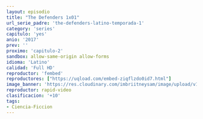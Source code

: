 ```yaml
---
layout: episodio
title: "The Defenders 1x01"
url_serie_padre: 'the-defenders-latino-temporada-1'
category: 'series'
capitulo: 'yes'
anio: '2017'
prev: ''
proximo: 'capitulo-2'
sandbox: allow-same-origin allow-forms
idioma: 'Latino'
calidad: 'Full HD'
reproductor: 'fembed'
reproductores: ["https://uqload.com/embed-ziqflzdo0id7.html"]
image_banner: 'https://res.cloudinary.com/imbriitneysam/image/upload/v1546192521/defenders-banner-min.jpg'
reproductor: rapid-video
clasificacion: '+10'
tags:
- Ciencia-Ficcion
---
```













